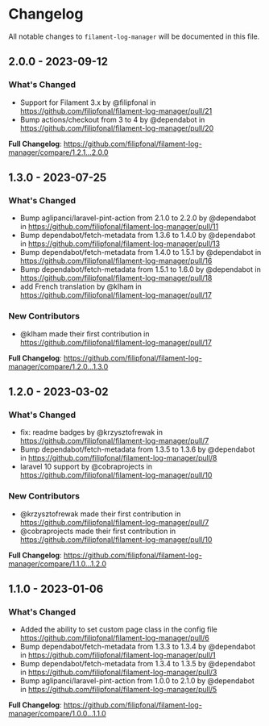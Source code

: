 # Changelog

All notable changes to `filament-log-manager` will be documented in this file.

## 2.0.0 - 2023-09-12

### What's Changed

- Support for Filament 3.x by @filipfonal in https://github.com/filipfonal/filament-log-manager/pull/21
- Bump actions/checkout from 3 to 4 by @dependabot in https://github.com/filipfonal/filament-log-manager/pull/20

**Full Changelog**: https://github.com/filipfonal/filament-log-manager/compare/1.2.1...2.0.0

## 1.3.0 - 2023-07-25

### What's Changed

- Bump aglipanci/laravel-pint-action from 2.1.0 to 2.2.0 by @dependabot in https://github.com/filipfonal/filament-log-manager/pull/11
- Bump dependabot/fetch-metadata from 1.3.6 to 1.4.0 by @dependabot in https://github.com/filipfonal/filament-log-manager/pull/13
- Bump dependabot/fetch-metadata from 1.4.0 to 1.5.1 by @dependabot in https://github.com/filipfonal/filament-log-manager/pull/16
- Bump dependabot/fetch-metadata from 1.5.1 to 1.6.0 by @dependabot in https://github.com/filipfonal/filament-log-manager/pull/18
- add French translation by @klham in https://github.com/filipfonal/filament-log-manager/pull/17

### New Contributors

- @klham made their first contribution in https://github.com/filipfonal/filament-log-manager/pull/17

**Full Changelog**: https://github.com/filipfonal/filament-log-manager/compare/1.2.0...1.3.0

## 1.2.0 - 2023-03-02

### What's Changed

- fix: readme badges by @krzysztofrewak in https://github.com/filipfonal/filament-log-manager/pull/7
- Bump dependabot/fetch-metadata from 1.3.5 to 1.3.6 by @dependabot in https://github.com/filipfonal/filament-log-manager/pull/8
- laravel 10 support by @cobraprojects in https://github.com/filipfonal/filament-log-manager/pull/10

### New Contributors

- @krzysztofrewak made their first contribution in https://github.com/filipfonal/filament-log-manager/pull/7
- @cobraprojects made their first contribution in https://github.com/filipfonal/filament-log-manager/pull/10

**Full Changelog**: https://github.com/filipfonal/filament-log-manager/compare/1.1.0...1.2.0

## 1.1.0 - 2023-01-06

### What's Changed

- Added the ability to set custom page class in the config file https://github.com/filipfonal/filament-log-manager/pull/6
- Bump dependabot/fetch-metadata from 1.3.3 to 1.3.4 by @dependabot in https://github.com/filipfonal/filament-log-manager/pull/1
- Bump dependabot/fetch-metadata from 1.3.4 to 1.3.5 by @dependabot in https://github.com/filipfonal/filament-log-manager/pull/3
- Bump aglipanci/laravel-pint-action from 1.0.0 to 2.1.0 by @dependabot in https://github.com/filipfonal/filament-log-manager/pull/5

**Full Changelog**: https://github.com/filipfonal/filament-log-manager/compare/1.0.0...1.1.0

